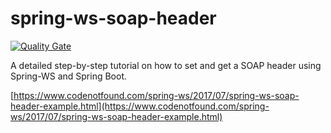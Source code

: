 # spring-ws-soap-header

[![Quality Gate](https://sonarqube.com/api/badges/gate?key=com.codenotfound:spring-ws-soap-header)](https://sonarqube.com/dashboard/index/com.codenotfound:spring-ws-soap-header)

A detailed step-by-step tutorial on how to set and get a SOAP header using Spring-WS and Spring Boot.

[https://www.codenotfound.com/spring-ws/2017/07/spring-ws-soap-header-example.html](https://www.codenotfound.com/spring-ws/2017/07/spring-ws-soap-header-example.html)

